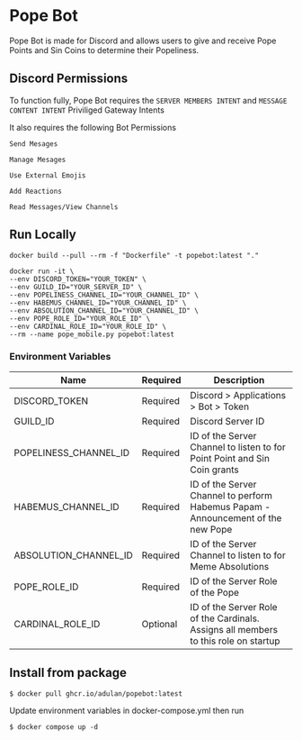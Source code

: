 # Pope Bot

Pope Bot is made for Discord and allows users to give and receive Pope Points and Sin Coins to determine their Popeliness.

## Discord Permissions

To function fully, Pope Bot requires the `SERVER MEMBERS INTENT` and `MESSAGE CONTENT INTENT` Priviliged Gateway Intents

It also requires the following Bot Permissions

`Send Mesages`

`Manage Mesages`

`Use External Emojis`

`Add Reactions`

`Read Messages/View Channels`

## Run Locally

`docker build --pull --rm -f "Dockerfile" -t popebot:latest "."`

```
docker run -it \
--env DISCORD_TOKEN="YOUR_TOKEN" \
--env GUILD_ID="YOUR_SERVER_ID" \
--env POPELINESS_CHANNEL_ID="YOUR_CHANNEL_ID" \
--env HABEMUS_CHANNEL_ID="YOUR_CHANNEL_ID" \
--env ABSOLUTION_CHANNEL_ID="YOUR_CHANNEL_ID" \
--env POPE_ROLE_ID="YOUR_ROLE_ID" \
--env CARDINAL_ROLE_ID="YOUR_ROLE_ID" \
--rm --name pope_mobile.py popebot:latest
```

### Environment Variables
| Name | Required | Description |
| --- | --- |--- |
| DISCORD_TOKEN | Required | Discord > Applications > Bot > Token |
| GUILD_ID | Required | Discord Server ID |
| POPELINESS_CHANNEL_ID | Required | ID of the Server Channel to listen to for Point Point and Sin Coin grants
| HABEMUS_CHANNEL_ID | Required | ID of the Server Channel to perform Habemus Papam - Announcement of the new Pope
| ABSOLUTION_CHANNEL_ID | Required | ID of the Server Channel to listen to for Meme Absolutions
| POPE_ROLE_ID | Required | ID of the Server Role of the Pope
| CARDINAL_ROLE_ID | Optional | ID of the Server Role of the Cardinals. Assigns all members to this role on startup


## Install from package

`$ docker pull ghcr.io/adulan/popebot:latest`

Update environment variables in docker-compose.yml then run

`$ docker compose up -d`